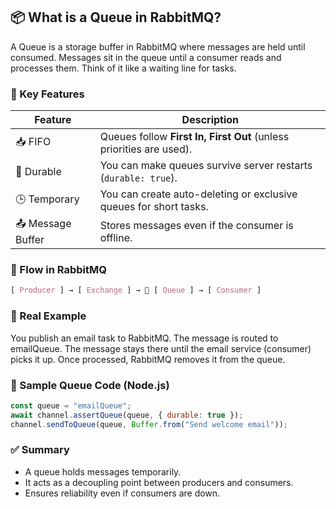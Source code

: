 ## 📦 What is a Queue in RabbitMQ?

A Queue is a storage buffer in RabbitMQ where messages are held until consumed.
Messages sit in the queue until a consumer reads and processes them.
Think of it like a waiting line for tasks.

### 🧱 Key Features

| Feature           | Description                                                         |
| ----------------- | ------------------------------------------------------------------- |
| 📥 FIFO           | Queues follow **First In, First Out** (unless priorities are used). |
| 🛑 Durable        | You can make queues survive server restarts (`durable: true`).      |
| 🕒 Temporary      | You can create auto-deleting or exclusive queues for short tasks.   |
| 📤 Message Buffer | Stores messages even if the consumer is offline.                    |

### 🔁 Flow in RabbitMQ

```css
[ Producer ] → [ Exchange ] → 🎯 [ Queue ] → [ Consumer ]
```

### 🎯 Real Example

You publish an email task to RabbitMQ.
The message is routed to emailQueue.
The message stays there until the email service (consumer) picks it up.
Once processed, RabbitMQ removes it from the queue.

### 🧪 Sample Queue Code (Node.js)

```js
const queue = "emailQueue";
await channel.assertQueue(queue, { durable: true });
channel.sendToQueue(queue, Buffer.from("Send welcome email"));
```

### ✅ Summary

- A queue holds messages temporarily.
- It acts as a decoupling point between producers and consumers.
- Ensures reliability even if consumers are down.
